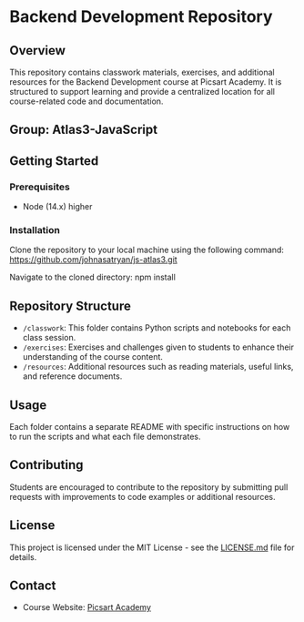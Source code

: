 # Backend Development Repository

## Overview
This repository contains classwork materials, exercises, and additional resources for the Backend Development course at Picsart Academy. It is structured to support learning and provide a centralized location for all course-related code and documentation.

## Group: Atlas3-JavaScript

## Getting Started

### Prerequisites
- Node (14.x) higher

### Installation
Clone the repository to your local machine using the following command:
https://github.com/johnasatryan/js-atlas3.git

Navigate to the cloned directory:
npm install 


## Repository Structure
- `/classwork`: This folder contains Python scripts and notebooks for each class session.
- `/exercises`: Exercises and challenges given to students to enhance their understanding of the course content.
- `/resources`: Additional resources such as reading materials, useful links, and reference documents.

## Usage
Each folder contains a separate README with specific instructions on how to run the scripts and what each file demonstrates.

## Contributing
Students are encouraged to contribute to the repository by submitting pull requests with improvements to code examples or additional resources.

## License
This project is licensed under the MIT License - see the [LICENSE.md](LICENSE.md) file for details.

## Contact
- Course Website: [Picsart Academy](https://picsartacademy.am/web)
